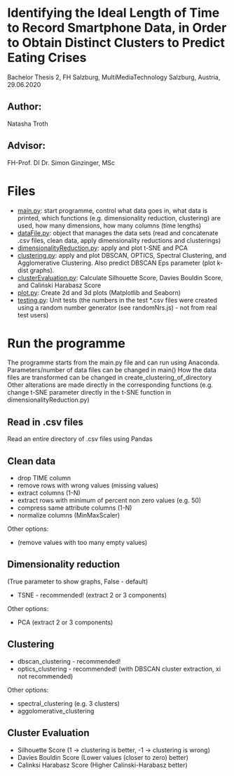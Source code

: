 # Identifying the Ideal Length of Time to Record Smartphone Data, in Order to Obtain Distinct Clusters to Predict Eating Crises

Bachelor Thesis 2, FH Salzburg, MultiMediaTechnology
Salzburg, Austria, 29.06.2020

## Author: 
Natasha Troth

## Advisor: 
FH-Prof. DI Dr. Simon Ginzinger, MSc

# Files
 - [main.py](./main.py): start programme, control what data goes in, what data is printed, which functions (e.g. dimensionality reduction, clustering) are used, how many dimensions, how many columns (time lengths)
 - [dataFile.py](./dataFile.py): object that manages the data sets (read and concatenate .csv files, clean data, apply dimensionality reductions and clusterings)
 - [dimensionalityReduction.py](./dimensionalityReduction.py): apply and plot t-SNE and PCA
 - [clustering.py](./clustering.py): apply and plot DBSCAN, OPTICS, Spectral Clustering, and Agglomerative Clustering. Also predict DBSCAN Eps parameter (plot k-dist graphs).
 - [clusterEvaluation.py](./clusterEvaluation.py): Calculate Silhouette Score, Davies Bouldin Score, and Caliński Harabasz Score
 - [plot.py](./plot.py): Create 2d and 3d plots (Matplotlib and Seaborn)
 - [testing.py](./testing.py): Unit tests (the numbers in the test *.csv files were created using a random number generator (see randomNrs.js) - not from real test users)


# Run the programme 
The programme starts from the main.py file and can run using Anaconda.
Parameters/number of data files can be changed in main()
How the data files are transformed can be changed in create_clustering_of_directory
Other alterations are made directly in the corresponding functions (e.g. change t-SNE parameter directly in the t-SNE function in dimensionalityReduction.py)

## Read in .csv files
Read an entire directory of .csv files using Pandas

## Clean data
 - drop TIME column
 - remove rows with wrong values (missing values)
 - extract columns (1-N)
 - extract rows with minimum of percent non zero values (e.g. 50)
 - compress same attribute columns (1-N)
 - normalize columns (MinMaxScaler)

Other options:
 - (remove values with too many empty values)

## Dimensionality reduction
(True parameter to show graphs, False - default)
 - TSNE - recommended! (extract 2 or 3 components)

 Other options:
 - PCA (extract 2 or 3 components)


## Clustering
 - dbscan_clustering - recommended!
 - optics_clustering - recommended! (with DBSCAN cluster extraction, xi not recommended)

 Other options:
 - spectral_clustering (e.g. 3 clusters)
 - aggolomerative_clustering

## Cluster Evaluation
 - Silhouette Score (1 -> clustering is better, -1 -> clustering is wrong)
 - Davies Bouldin Score (Lower values (closer to zero) better)
 - Calinksi Harabasz Score (Higher Calinski-Harabasz better)


